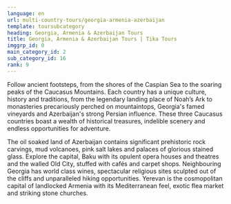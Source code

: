 ```yaml
---
language: en
url: multi-country-tours/georgia-armenia-azerbaijan
template: toursubcategory
heading: Georgia, Armenia & Azerbaijan Tours
title: Georgia, Armenia & Azerbaijan Tours | Tika Tours
imggrp_id: 0
main_category_id: 2
sub_category_id: 16
rank: 9
---
```

<div class="row content-row"><!-- 1400 (2)-->
<div class="col-xs-12 col-sm-6 col-md-6"><!-- 1860 -->

Follow ancient footsteps, from the shores of the Caspian Sea to the soaring peaks
of the Caucasus Mountains. Each country has a unique culture, history and traditions,
from the legendary landing place of Noah’s Ark to monasteries precariously perched
on mountaintops, Georgia's famed vineyards and Azerbaijan's strong Persian influence.
These three Caucasus countries boast a wealth of historical treasures, indelible
scenery and endless opportunities for adventure.

</div>

<div class="col-xs-12 col-sm-6 col-md-6"><!-- 1861 -->

The oil soaked land of Azerbaijan contains significant prehistoric rock carvings,
mud volcanoes, pink salt lakes and palaces of glorious stained glass. Explore the
capital, Baku with its opulent opera houses and theatres and the walled Old City,
stuffed with cafés and carpet shops. Neighbouring Georgia has world class wines,
spectacular religious sites sculpted out of the cliffs and unparalleled hiking opportunities.
Yerevan is the cosmopolitan capital of landlocked Armenia with its Mediterranean
feel, exotic flea market and striking stone churches.

</div>

</div>
